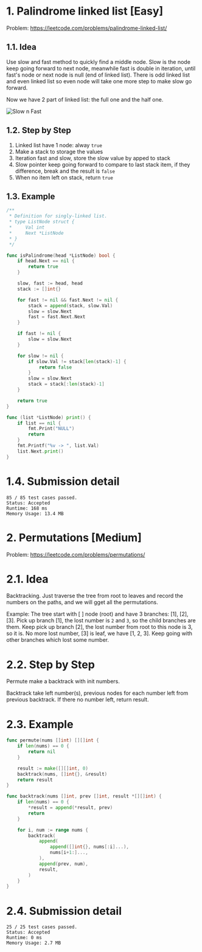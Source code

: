 # 1. Palindrome linked list [Easy]

Problem: https://leetcode.com/problems/palindrome-linked-list/

## 1.1. Idea

Use slow and fast method to quickly find a middle node. Slow is the node keep 
going forward to next node, meanwhile fast is double in iteration, until fast's 
node or next node is null (end of linked list). There is odd linked list and 
even linked list so even node will take one more step to make slow go forward.

Now we have 2 part of linked list: the full one and the half one.

![Slow n Fast](https://github.com/monodyle/algorithms-adventure/raw/master/leetcode-problems/234-palindrome-linked-list/slow-n-fast.png)

## 1.2. Step by Step

1. Linked list have 1 node: alway `true`
2. Make a stack to storage the values
3. Iteration fast and slow, store the slow value by apped to stack
4. Slow pointer keep going forward to compare to last stack item, if they 
difference, break and the result is `false`
5. When no item left on stack, return `true`

## 1.3. Example

```go
/**
 * Definition for singly-linked list.
 * type ListNode struct {
 *     Val int
 *     Next *ListNode
 * }
 */

func isPalindrome(head *ListNode) bool {
	if head.Next == nil {
		return true
	}

	slow, fast := head, head
	stack := []int{}

	for fast != nil && fast.Next != nil {
		stack = append(stack, slow.Val)
		slow = slow.Next
		fast = fast.Next.Next
	}

	if fast != nil {
		slow = slow.Next
	}

	for slow != nil {
		if slow.Val != stack[len(stack)-1] {
			return false
		}
		slow = slow.Next
		stack = stack[:len(stack)-1]
	}

	return true
}

func (list *ListNode) print() {
	if list == nil {
		fmt.Print("NULL")
		return
	}
	fmt.Printf("%v -> ", list.Val)
	list.Next.print()
}
```

# 1.4. Submission detail

```
85 / 85 test cases passed.
Status: Accepted
Runtime: 168 ms
Memory Usage: 13.4 MB
```

# 2. Permutations [Medium]

Problem: https://leetcode.com/problems/permutations/

# 2.1. Idea

Backtracking. Just traverse the tree from root to leaves and record the numbers 
on the paths, and we will gget all the permutations.

Example: The tree start with [ ] node (root) and have 3 branches: [1], [2], [3]. 
Pick up branch [1], the lost number is `2` and `3`, so the child branches are 
them. Keep pick up branch [2], the lost number from root to this node is 3, so 
it is. No more lost number, [3] is leaf, we have [1, 2, 3]. Keep going with 
other branches which lost some number.

# 2.2. Step by Step

Permute make a backtrack with init numbers.

Backtrack take left number(s), previous nodes for each number left from previous 
backtrack. If there no number left, return result.

# 2.3. Example

```go
func permute(nums []int) [][]int {
	if len(nums) == 0 {
		return nil
	}

	result := make([][]int, 0)
	backtrack(nums, []int{}, &result)
	return result
}

func backtrack(nums []int, prev []int, result *[][]int) {
	if len(nums) == 0 {
		*result = append(*result, prev)
		return
	}

	for i, num := range nums {
		backtrack(
			append(
				append([]int{}, nums[:i]...),
				nums[i+1:]...,
			),
			append(prev, num),
			result,
		)
	}
}
```

# 2.4. Submission detail

```
25 / 25 test cases passed.
Status: Accepted
Runtime: 0 ms
Memory Usage: 2.7 MB
```
